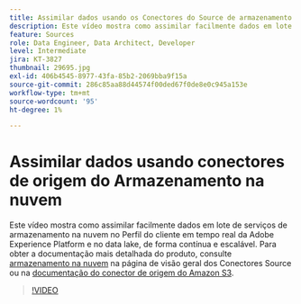 ```yaml
---
title: Assimilar dados usando os Conectores do Source de armazenamento na nuvem
description: Este vídeo mostra como assimilar facilmente dados em lote de serviços de armazenamento na nuvem no Perfil do cliente em tempo real da Adobe Experience Platform e no data lake, de forma contínua e escalável.
feature: Sources
role: Data Engineer, Data Architect, Developer
level: Intermediate
jira: KT-3827
thumbnail: 29695.jpg
exl-id: 406b4545-8977-43fa-85b2-2069bba9f15a
source-git-commit: 286c85aa88d44574f00ded67f0de8e0c945a153e
workflow-type: tm+mt
source-wordcount: '95'
ht-degree: 1%

---
```


# Assimilar dados usando conectores de origem do Armazenamento na nuvem

Este vídeo mostra como assimilar facilmente dados em lote de serviços de armazenamento na nuvem no Perfil do cliente em tempo real da Adobe Experience Platform e no data lake, de forma contínua e escalável. Para obter a documentação mais detalhada do produto, consulte [armazenamento na nuvem](https://experienceleague.adobe.com/docs/experience-platform/sources/home.html?lang=pt-BR#cloud-storage) na página de visão geral dos Conectores Source ou na [documentação do conector de origem do Amazon S3](https://experienceleague.adobe.com/docs/experience-platform/sources/ui-tutorials/create/cloud-storage/s3.html?lang=pt-BR).

>[!VIDEO](https://video.tv.adobe.com/v/32643?learn=on&enablevpops&captions=por_br)
